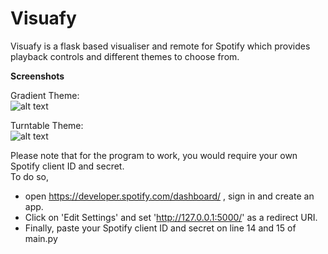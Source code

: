 # Visuafy
Visuafy is a flask based visualiser and remote for Spotify which provides playback controls and different themes to choose from.  
  
**Screenshots**  
  
Gradient Theme:  
![alt text](https://i.ibb.co/0FSbn1G/Gradient.png)  
  
Turntable Theme:  
![alt text](https://i.ibb.co/6YsKHsY/Turntable.png)  
  
Please note that for the program to work, you would require your own Spotify client ID and secret.  
To do so,  
- open https://developer.spotify.com/dashboard/ , sign in and create an app.  
- Click on 'Edit Settings' and set 'http://127.0.0.1:5000/' as a redirect URI.  
- Finally, paste your Spotify client ID and secret on line 14 and 15 of main.py
